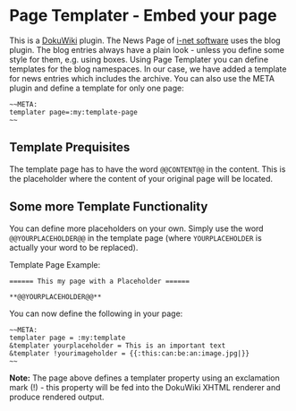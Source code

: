 # Page Templater - Embed your page


This is a [DokuWiki](http://www.dokuwiki.org) plugin. The News Page of [i-net software](https://www.inetsoftware.de/support/news) uses the blog plugin. The blog entries always have a plain look - unless you define some style for them, e.g. using boxes. Using Page Templater you can define templates for the blog namespaces. In our case, we have added a template for news entries which includes the archive.
You can also use the META plugin and define a template for only one page:

```
~~META:
templater page=:my:template-page
~~
```

## Template Prequisites


The template page has to have the word ``@@CONTENT@@`` in the content. This is the placeholder where the content of your original page will be located.

## Some more Template Functionality

You can define more placeholders on your own. Simply use the word ``@@YOURPLACEHOLDER@@`` in the template page (where ``YOURPLACEHOLDER`` is actually your word to be replaced).

Template Page Example:

```
====== This my page with a Placeholder ======
 
**@@YOURPLACEHOLDER@@**
```

You can now define the following in your page:

```
~~META:
templater page = :my:template
&templater yourplaceholder = This is an important text
&templater !yourimageholder = {{:this:can:be:an:image.jpg|}}
~~
```

**Note:** The page above defines a templater property using an exclamation mark (!) - this property will be fed into the DokuWiki XHTML renderer and produce rendered output.
